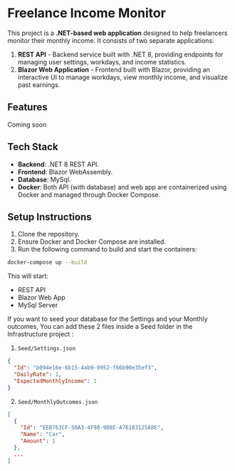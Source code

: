 # Freelance Income Monitor

This project is a **.NET-based web application** designed to help freelancers monitor their monthly income. It consists of two separate applications:

1. **REST API** - Backend service built with .NET 8, providing endpoints for managing user settings, workdays, and income statistics.
2. **Blazor Web Application** - Frontend built with Blazor, providing an interactive UI to manage workdays, view monthly income, and visualize past earnings.

## Features

Coming soon

## Tech Stack

- **Backend**: .NET 8 REST API.
- **Frontend**: Blazor WebAssembly.
- **Database**: MySql.
- **Docker**: Both API (with database) and web app are containerized using Docker and managed through Docker Compose.

## Setup Instructions

1. Clone the repository.
2. Ensure Docker and Docker Compose are installed.
3. Run the following command to build and start the containers:

```bash
docker-compose up --build
```

This will start:

- REST API
- Blazor Web App
- MySql Server

If you want to seed your database for the Settings and your Monthly outcomes, You can add these 2 files inside a Seed folder in the Infrastructure project :

1. `Seed/Settings.json`

```json
{
  "Id": "b094e16e-6b15-4ab9-9952-f66b90e35ef3",
  "DailyRate": 1,
  "ExpectedMonthlyIncome": 1
}
```

2. `Seed/MonthlyOutcomes.json`

```json
[
  {
    "Id": "EEB763CF-50A3-4F98-9D8E-A76183125A8E",
    "Name": "Car",
    "Amount": 1
  },
  ...
]

```
